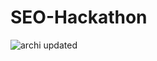 # SEO-Hackathon

![archi updated](https://github.com/user-attachments/assets/fdeadf6c-9405-458b-9e5d-68eecfd2bc0a)
